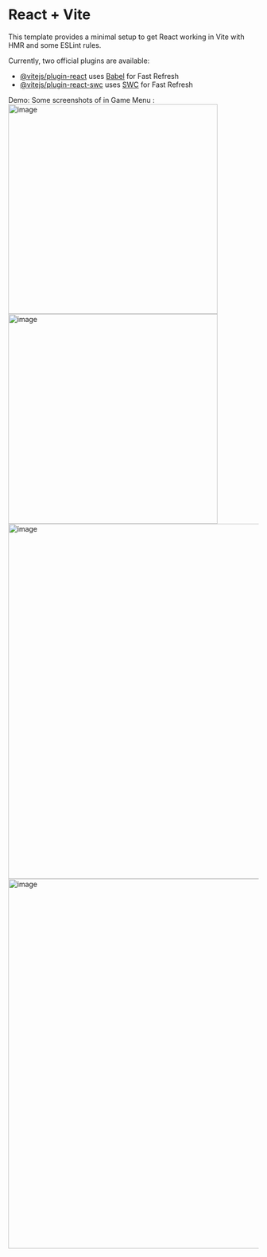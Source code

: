 # React + Vite

This template provides a minimal setup to get React working in Vite with HMR and some ESLint rules.

Currently, two official plugins are available:

- [@vitejs/plugin-react](https://github.com/vitejs/vite-plugin-react/blob/main/packages/plugin-react/README.md) uses [Babel](https://babeljs.io/) for Fast Refresh
- [@vitejs/plugin-react-swc](https://github.com/vitejs/vite-plugin-react-swc) uses [SWC](https://swc.rs/) for Fast Refresh

Demo: 
 Some screenshots of in Game Menu :
 <img width="421" alt="image" src="https://github.com/PraDeePP30/NFT-TCG/assets/82216810/1db5dea7-e408-4c1a-8d46-6d53a10dc697">
 <img width="421" alt="image" src="https://github.com/PraDeePP30/NFT-TCG/assets/82216810/15427a4e-a001-4f06-ac16-cc92c4c4bdd2">
 <img width="713" alt="image" src="https://github.com/PraDeePP30/NFT-TCG/assets/82216810/fa893592-d7ed-4acb-b646-f840de63180a">
 <img width="742" alt="image" src="https://github.com/PraDeePP30/NFT-TCG/assets/82216810/8fc60d0c-0438-4732-8a35-d551c7403c33">
